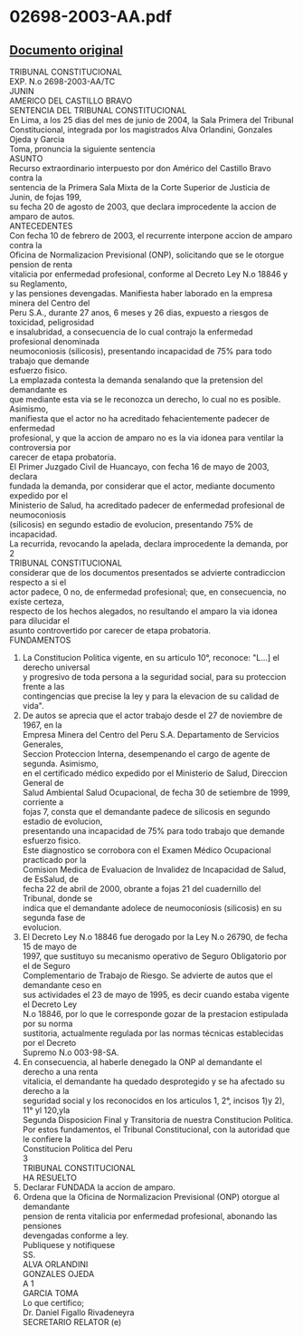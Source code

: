 
02698-2003-AA.pdf
=================
  
[Documento original](https://tc.gob.pe/jurisprudencia/2005/02698-2003-AA.pdf)  
---  
TRIBUNAL CONSTITUCIONAL  
EXP. N.o 2698-2003-AA/TC  
JUNIN  
AMERICO DEL CASTILLO BRAVO  
SENTENCIA DEL TRIBUNAL CONSTITUCIONAL  
En Lima, a los 25 dias del mes de junio de 2004, la Sala Primera del Tribunal  
Constitucional, integrada por los magistrados Alva Orlandini, Gonzales Ojeda y Garcia  
Toma, pronuncia la siguiente sentencia  
ASUNTO  
Recurso extraordinario interpuesto por don Américo del Castillo Bravo contra la  
sentencia de la Primera Sala Mixta de la Corte Superior de Justicia de Junin, de fojas 199,  
su fecha 20 de agosto de 2003, que declara improcedente la accion de amparo de autos.  
ANTECEDENTES  
Con fecha 10 de febrero de 2003, el recurrente interpone accion de amparo contra la  
Oficina de Normalizacion Previsional (ONP), solicitando que se le otorgue pension de renta  
vitalicia por enfermedad profesional, conforme al Decreto Ley N.o 18846 y su Reglamento,  
y las pensiones devengadas. Manifiesta haber laborado en la empresa minera del Centro del  
Peru S.A., durante 27 anos, 6 meses y 26 dias, expuesto a riesgos de toxicidad, peligrosidad  
e insalubridad, a consecuencia de lo cual contrajo la enfermedad profesional denominada  
neumoconiosis (silicosis), presentando incapacidad de 75% para todo trabajo que demande  
esfuerzo fisico.  
La emplazada contesta la demanda senalando que la pretension del demandante es  
que mediante esta via se le reconozca un derecho, lo cual no es posible. Asimismo,  
manifiesta que el actor no ha acreditado fehacientemente padecer de enfermedad  
profesional, y que la accion de amparo no es la via idonea para ventilar la controversia por  
carecer de etapa probatoria.  
El Primer Juzgado Civil de Huancayo, con fecha 16 de mayo de 2003, declara  
fundada la demanda, por considerar que el actor, mediante documento expedido por el  
Ministerio de Salud, ha acreditado padecer de enfermedad profesional de neumoconiosis  
(silicosis) en segundo estadio de evolucion, presentando 75% de incapacidad.  
La recurrida, revocando la apelada, declara improcedente la demanda, por  
2  
TRIBUNAL CONSTITUCIONAL  
considerar que de los documentos presentados se advierte contradiccion respecto a si el  
actor padece, 0 no, de enfermedad profesional; que, en consecuencia, no existe certeza,  
respecto de los hechos alegados, no resultando el amparo la via idonea para dilucidar el  
asunto controvertido por carecer de etapa probatoria.  
FUNDAMENTOS  
1. La Constitucion Politica vigente, en su articulo 10°, reconoce: "L...] el derecho universal  
y progresivo de toda persona a la seguridad social, para su proteccion frente a las  
contingencias que precise la ley y para la elevacion de su calidad de vida".  
2. De autos se aprecia que el actor trabajo desde el 27 de noviembre de 1967, en la  
Empresa Minera del Centro del Peru S.A. Departamento de Servicios Generales,  
Seccion Proteccion Interna, desempenando el cargo de agente de segunda. Asimismo,  
en el certificado médico expedido por el Ministerio de Salud, Direccion General de  
Salud Ambiental Salud Ocupacional, de fecha 30 de setiembre de 1999, corriente a  
fojas 7, consta que el demandante padece de silicosis en segundo estadio de evolucion,  
presentando una incapacidad de 75% para todo trabajo que demande esfuerzo fisico.  
Este diagnostico se corrobora con el Examen Médico Ocupacional practicado por la  
Comision Medica de Evaluacion de Invalidez de Incapacidad de Salud, de EsSalud, de  
fecha 22 de abril de 2000, obrante a fojas 21 del cuadernillo del Tribunal, donde se  
indica que el demandante adolece de neumoconiosis (silicosis) en su segunda fase de  
evolucion.  
3. El Decreto Ley N.o 18846 fue derogado por la Ley N.o 26790, de fecha 15 de mayo de  
1997, que sustituyo su mecanismo operativo de Seguro Obligatorio por el de Seguro  
Complementario de Trabajo de Riesgo. Se advierte de autos que el demandante ceso en  
sus actividades el 23 de mayo de 1995, es decir cuando estaba vigente el Decreto Ley  
N.o 18846, por lo que le corresponde gozar de la prestacion estipulada por su norma  
sustitoria, actualmente regulada por las normas técnicas establecidas por el Decreto  
Supremo N.o 003-98-SA.  
4. En consecuencia, al haberle denegado la ONP al demandante el derecho a una renta  
vitalicia, el demandante ha quedado desprotegido y se ha afectado su derecho a la  
seguridad social y los reconocidos en los articulos 1, 2°, incisos 1)y 2), 11° yl 120,yla  
Segunda Disposicion Final y Transitoria de nuestra Constitucion Politica.  
Por estos fundamentos, el Tribunal Constitucional, con la autoridad que le confiere la  
Constitucion Politica del Peru  
3  
TRIBUNAL CONSTITUCIONAL  
HA RESUELTO  
1. Declarar FUNDADA la accion de amparo.  
2. Ordena que la Oficina de Normalizacion Previsional (ONP) otorgue al demandante  
pension de renta vitalicia por enfermedad profesional, abonando las pensiones  
devengadas conforme a ley.  
Publiquese y notifiquese  
SS.  
ALVA ORLANDINI  
GONZALES OJEDA  
A 1   
GARCIA TOMA  
Lo que certifico;  
Dr. Daniel Figallo Rivadeneyra  
SECRETARIO RELATOR (e)